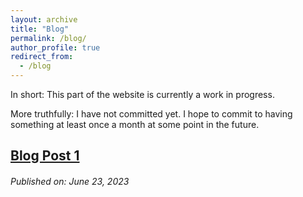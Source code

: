 ```yaml
---
layout: archive
title: "Blog"
permalink: /blog/
author_profile: true
redirect_from:
  - /blog
---
```


In short: This part of the website is currently a work in progress.

More truthfully: I have not committed yet. I hope to commit to having something at least once a month at some point in the future.

[Blog Post 1](./_posts/2023-06-16-blog-post-1.md)
-----
###### Published on: June 23, 2023
